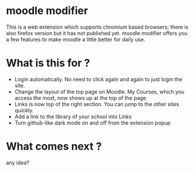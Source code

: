 # moodle modifier
This is a web extension which supports chromium based browsers; there is also firefox version but it has not published yet.
moodle modifier offers you a few features to make moodle a little better for daily use.

# What is this for ?
- Login automatically. No need to click again and again to just login the site.
- Change the layout of the top page on Moodle. My Courses, which you access the most, now shows up at the top of the page. 
- Links is now top of the right section. You can jump to the other sites quickly.
- Add a link to the library of your school into Links
- Turn github-like dark mode on and off from the extension  popup 

# What comes next ?
any idea?
